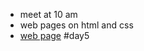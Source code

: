 - meet at 10 am
- web pages on html and css
- [web page](https://github.com/tankist256/turbo-octo-waffle)
#day5
